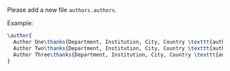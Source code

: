 Please add a new file `authors.authors`.

Example:

```latex
\author{
  Author One\thanks{Department, Institution, City, Country \texttt{author1@example.com}} \and 
  Author Two\thanks{Department, Institution, City, Country \texttt{author2@example.com}} \and 
  Author Three\thanks{Department, Institution, City, Country \texttt{author3@example.com}}
}
```
